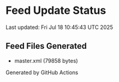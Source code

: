 # Feed Update Status
Last updated: Fri Jul 18 10:45:43 UTC 2025

## Feed Files Generated
- master.xml (79858 bytes)

Generated by GitHub Actions
